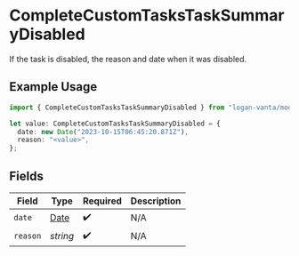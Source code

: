 # CompleteCustomTasksTaskSummaryDisabled

If the task is disabled, the reason and date when it was disabled.

## Example Usage

```typescript
import { CompleteCustomTasksTaskSummaryDisabled } from "logan-vanta/models/components";

let value: CompleteCustomTasksTaskSummaryDisabled = {
  date: new Date("2023-10-15T06:45:20.871Z"),
  reason: "<value>",
};
```

## Fields

| Field                                                                                         | Type                                                                                          | Required                                                                                      | Description                                                                                   |
| --------------------------------------------------------------------------------------------- | --------------------------------------------------------------------------------------------- | --------------------------------------------------------------------------------------------- | --------------------------------------------------------------------------------------------- |
| `date`                                                                                        | [Date](https://developer.mozilla.org/en-US/docs/Web/JavaScript/Reference/Global_Objects/Date) | :heavy_check_mark:                                                                            | N/A                                                                                           |
| `reason`                                                                                      | *string*                                                                                      | :heavy_check_mark:                                                                            | N/A                                                                                           |